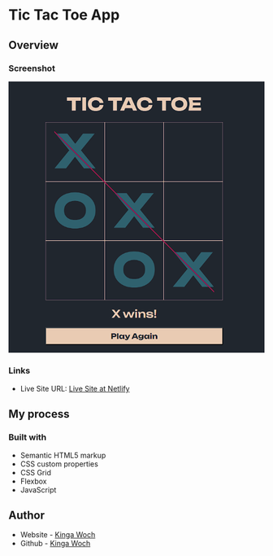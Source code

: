 # Tic Tac Toe App

## Overview

### Screenshot

![](./screenshot.png)

### Links

- Live Site URL: [Live Site at Netlify](https://tic-tac-toe-app-kw.netlify.app/)

## My process

### Built with

- Semantic HTML5 markup
- CSS custom properties
- CSS Grid
- Flexbox
- JavaScript

## Author

- Website - [Kinga Woch](https://kinga-woch.netlify.app)
- Github - [Kinga Woch](https://github.com/KingaWoch)
